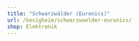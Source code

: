 ```yaml
---
title: "Schwarzwälder (Euronics)"
url: /besigheim/schwarzwaelder-euronics/
shop: Elektronik
---
```

